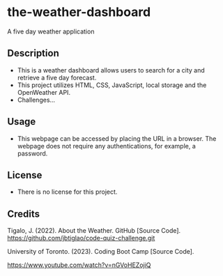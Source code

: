 # the-weather-dashboard
A five day weather application 

## Description
- This is a weather dashboard allows users to search for a city and retrieve a five day forecast.
- This project utilizes HTML, CSS, JavaScript, local storage and the OpenWeather API. 
- Challenges...

## Usage
- This webpage can be accessed by placing the URL in a browser. The webpage does not require any authentications, for example, a password. 

## License 
- There is no license for this project. 

## Credits 

Tigalo, J. (2022). About the Weather. GitHub [Source Code]. https://github.com/jbtiglao/code-quiz-challenge.git

University of Toronto. (2023). Coding Boot Camp [Source Code].

https://www.youtube.com/watch?v=nGVoHEZojiQ